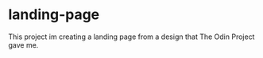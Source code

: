 # landing-page

This project im creating a landing page from a design that The Odin Project gave me.